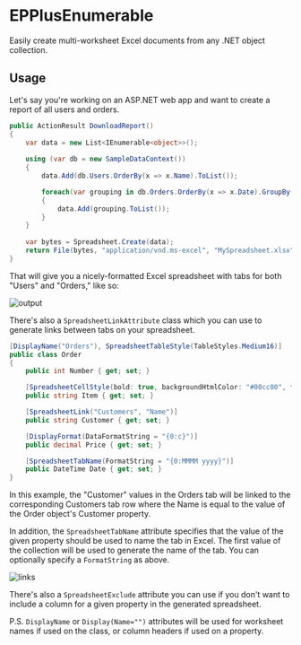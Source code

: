 # EPPlusEnumerable
Easily create multi-worksheet Excel documents from any .NET object collection.

## Usage

Let's say you're working on an ASP.NET web app and want to create a report of all users and orders.

```csharp
public ActionResult DownloadReport()
{
    var data = new List<IEnumerable<object>>();
    
    using (var db = new SampleDataContext())
    {
        data.Add(db.Users.OrderBy(x => x.Name).ToList());

        foreach(var grouping in db.Orders.OrderBy(x => x.Date).GroupBy(x => x.Date.Month))
        {
            data.Add(grouping.ToList());
        }
    }
    
    var bytes = Spreadsheet.Create(data);
    return File(bytes, "application/vnd.ms-excel", "MySpreadsheet.xlsx");
}
```

That will give you a nicely-formatted Excel spreadsheet with tabs for both "Users" and "Orders," like so:

![output](https://raw.githubusercontent.com/bradwestness/EPPlusEnumerable/master/output.png)

There's also a `SpreadsheetLinkAttribute` class which you can use to generate links between tabs on your spreadsheet.

```csharp
[DisplayName("Orders"), SpreadsheetTableStyle(TableStyles.Medium16)]
public class Order
{
    public int Number { get; set; }

    [SpreadsheetCellStyle(bold: true, backgroundHtmlColor: "#00cc00", fontHtmlColor: "lime")]
    public string Item { get; set; }

    [SpreadsheetLink("Customers", "Name")]
    public string Customer { get; set; }

    [DisplayFormat(DataFormatString = "{0:c}")]
    public decimal Price { get; set; }

    [SpreadsheetTabName(FormatString = "{0:MMMM yyyy}")]
    public DateTime Date { get; set; }
}
```

In this example, the "Customer" values in the Orders tab will be linked to the corresponding Customers tab row where the Name is equal to the value of the Order object's Customer property.

In addition, the `SpreadsheetTabName` attribute specifies that the value of the given property should be used to name the tab in Excel. The first value of the collection will be used to generate the name of the tab. You can optionally specify a `FormatString` as above.

![links](https://raw.githubusercontent.com/bradwestness/EPPlusEnumerable/master/links.png)

There's also a `SpreadsheetExclude` attribute you can use if you don't want to include a column for a given property in the generated spreadsheet.

P.S. `DisplayName` or `Display(Name="")` attributes will be used for worksheet names if used on the class, or column headers if used on a property.
